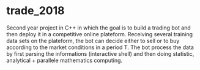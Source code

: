 # trade_2018
Second year project in C++ in which the goal is to build a trading bot and then deploy it in a competitive online plateform.
Receiving several training data sets on the plateform, the bot can decide either to sell or to buy according to the market conditions in a period T.
The bot process the data by first parsing the informations (interactive shell) and then doing statistic, analytical + parallele mathematics computing.
